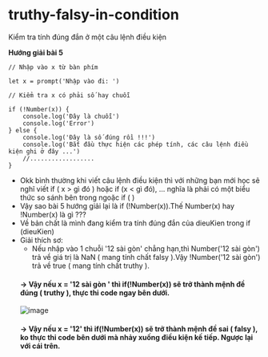 # truthy-falsy-in-condition
Kiểm tra tính đúng đắn ở một câu lệnh điều kiện


**Hướng giải bài 5**
```
// Nhập vào x từ bàn phím

let x = prompt('Nhập vào đi: ')

// Kiểm tra x có phải số hay chuỗi

if (!Number(x)) {
	console.log('Đây là chuỗi')
	console.log('Error')
} else {
	console.log('Đây là số đúng rồi !!!')
	console.log('Bắt đầu thực hiện các phép tính, các câu lệnh điều kiện ghi ở đây ...')
	//..................
}
```

- Okk bình thường khi viết câu lệnh điều kiện thì với những bạn mới học sẽ nghĩ viết if ( x > gì đó ) hoặc if (x < gì đó), ... nghĩa là phải có một biểu thức so sánh bên trong ngoặc if ( )
- Vậy sao bài 5 hướng giải lại là if (!Number(x)).Thế Number(x) hay !Number(x) là gì ???
- Về bản chất là mình đang kiểm tra tính đúng đắn của dieuKien trong if (dieuKien) 
- Giải thích sơ:
  - Nếu nhập vào 1 chuỗi '12 sài gòn' chẳng hạn,thì Number('12 sài gòn') trả về giá trị là NaN ( mang tính chất falsy ).Vậy !Number('12 sài gòn') trả về true ( mang tính chất truthy ).
  #### &rarr; Vậy nếu x = '12 sài gòn ' thì if(!Number(x)) sẽ trở thành mệnh đề đúng ( truthy ), thực thi code ngay bên dưới. 
  ![image](https://user-images.githubusercontent.com/53046415/88463435-f5c9ee00-cedc-11ea-9d8f-9ab7ca5959a3.png)
  #### &rarr; Vậy nếu x = '12' thì if(!Number(x)) sẽ trở thành mệnh đề sai ( falsy ), ko thực thi code bên dưới mà nhảy xuống điều kiện kế tiếp. Ngược lại với cái trên.
  


